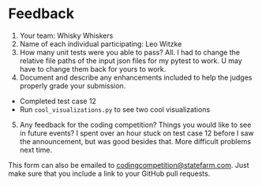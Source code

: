 # Feedback

1. Your team: Whisky Whiskers
2. Name of each individual participating: Leo Witzke
3. How many unit tests were you able to pass? All. I had to change the relative file paths of the input json files for my pytest to work. U may have to change them back for yours to work.
4. Document and describe any enhancements included to help the judges properly grade your submission.
 - Completed test case 12
 - Run `cool_visualizations.py` to see two cool visualizations
5. Any feedback for the coding competition? Things you would like to see in future events?
I spent over an hour stuck on test case 12 before I saw the announcement, but was good besides that. More difficult problems next time.

This form can also be emailed to [codingcompetition@statefarm.com](mailto:codingcompetition@statefarm.com). Just make sure that you include a link to your GitHub pull requests.

